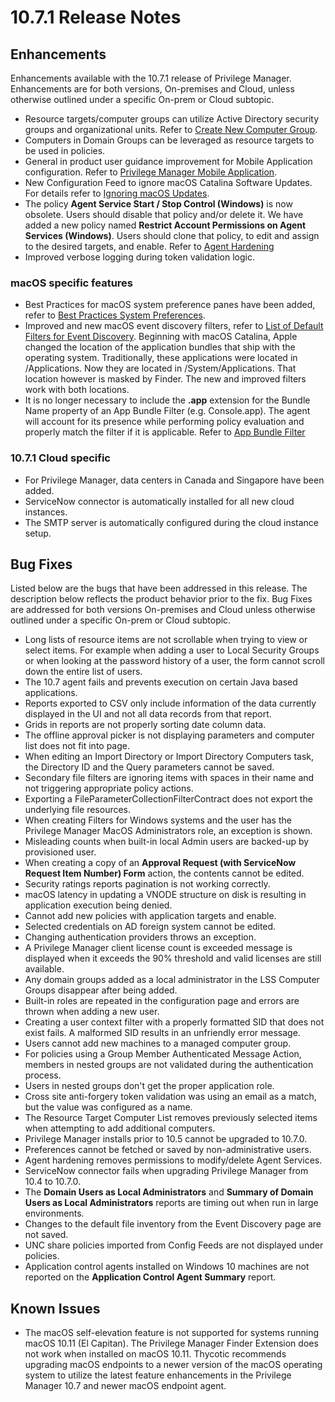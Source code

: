 [title]: # (10.7.1 Release)
[tags]: # (on-premises,cloud)
[priority]: # (30096)
# 10.7.1 Release Notes

## Enhancements

Enhancements available with the 10.7.1 release of Privilege Manager. Enhancements are for both versions, On-premises and Cloud, unless otherwise outlined under a specific On-prem or Cloud subtopic.

* Resource targets/computer groups can utilize Active Directory security groups and organizational units. Refer to [Create New Computer Group](../local-security/ls-computer-groups.md#create_new_computer_group).
* Computers in Domain Groups can be leveraged as resource targets to be used in policies.
* General in product user guidance improvement for Mobile Application configuration. Refer to [Privilege Manager Mobile Application](../mobile/index.md).
* New Configuration Feed to ignore macOS Catalina Software Updates. For details refer to [Ignoring macOS Updates](../config-feeds/ignore-os-updates.md).
* The policy __Agent Service Start / Stop Control (Windows)__ is now obsolete. Users should disable that policy and/or delete it. We have added a new policy named __Restrict Account Permissions on Agent Services (Windows)__. Users should clone that policy, to edit and assign to the desired targets, and enable. Refer to [Agent Hardening](../install/agents/agent-hardening.md)
* Improved verbose logging during token validation logic.

### macOS specific features

* Best Practices for macOS system preference panes have been added, refer to [Best Practices System Preferences](../ui/macOS/bp-sys-pref.md).
* Improved and new macOS event discovery filters, refer to [List of Default Filters for Event Discovery](../app-control/filters/types/macOS). Beginning with macOS Catalina, Apple changed the location of the application bundles that ship with the operating system. Traditionally, these applications were located in /Applications. Now they are located in /System/Applications. That location however is masked by Finder. The new and improved filters work with both locations.
* It is no longer necessary to include the __.app__ extension for the Bundle Name property of an App Bundle Filter (e.g. Console.app). The agent will account for its presence while performing policy evaluation and properly match the filter if it is applicable. Refer to [App Bundle Filter](../app-control/filters/types/macOS/app-bundle.md)

### 10.7.1 Cloud specific

* For Privilege Manager, data centers in Canada and Singapore have been added.
* ServiceNow connector is automatically installed for all new cloud instances.
* The SMTP server is automatically configured during the cloud instance setup.

## Bug Fixes

Listed below are the bugs that have been addressed in this release. The description below reflects the product behavior prior to the fix. Bug Fixes are addressed for both versions On-premises and Cloud unless otherwise outlined under a specific On-prem or Cloud subtopic.

* Long lists of resource items are not scrollable when trying to view or select items. For example when adding a user to Local Security Groups or when looking at the password history of a user, the form cannot scroll down the entire list of users.
* The 10.7 agent fails and prevents execution on certain Java based applications.
* Reports exported to CSV only include information of the data currently displayed in the UI and not all data records from that report.
* Grids in reports are not properly sorting date column data.
* The offline approval picker is not displaying parameters and computer list does not fit into page.
* When editing an Import Directory or Import Directory Computers task, the Directory ID and the Query parameters cannot be saved.
* Secondary file filters are ignoring items with spaces in their name and not triggering appropriate policy actions.
* Exporting a FileParameterCollectionFilterContract does not export the underlying file resources.
* When creating Filters for Windows systems and the user has the Privilege Manager MacOS Administrators role, an exception is shown.
* Misleading counts when built-in local Admin users are backed-up by provisioned user.
* When creating a copy of an __Approval Request (with ServiceNow Request Item Number) Form__ action, the contents cannot be edited.
* Security ratings reports pagination is not working correctly.
* macOS latency in updating a VNODE structure on disk is resulting in application execution being denied.
* Cannot add new policies with application targets and enable.
* Selected credentials on AD foreign system cannot be edited.
* Changing authentication providers throws an exception.
* A Privilege Manager client license count is exceeded message is displayed when it exceeds the 90% threshold and valid licenses are still available.
* Any domain groups added as a local administrator in the LSS Computer Groups disappear after being added.
* Built-in roles are repeated in the configuration page and errors are thrown when adding a new user.
* Creating a user context filter with a properly formatted SID that does not exist fails. A malformed SID results in an unfriendly error message.
* Users cannot add new machines to a managed computer group.
* For policies using a Group Member Authenticated Message Action, members in nested groups are not validated during the authentication process.
* Users in nested groups don't get the proper application role.
* Cross site anti-forgery token validation was using an email as a match, but the value was configured as a name.
* The Resource Target Computer List removes previously selected items when attempting to add additional computers.
* Privilege Manager installs prior to 10.5 cannot be upgraded to 10.7.0.
* Preferences cannot be fetched or saved by non-administrative users.
* Agent hardening removes permissions to modify/delete Agent Services.
* ServiceNow connector fails when upgrading Privilege Manager from 10.4 to 10.7.0.
* The __Domain Users as Local Administrators__ and __Summary of Domain Users as Local Administrators__ reports are timing out when run in large environments.
* Changes to the default file inventory from the Event Discovery page are not saved.
* UNC share policies imported from Config Feeds are not displayed under policies.
* Application control agents installed on Windows 10 machines are not reported on the __Application Control Agent Summary__ report.

## Known Issues

* The macOS self-elevation feature is not supported for systems running macOS 10.11 (El Capitan). The Privilege Manager Finder Extension does not work when installed on macOS 10.11. Thycotic recommends upgrading macOS endpoints to a newer version of the macOS operating system to utilize the latest feature enhancements in the Privilege Manager 10.7 and newer macOS endpoint agent.
